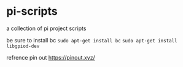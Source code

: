 # pi-scripts
a collection of pi project scripts

be sure to install bc
`sudo apt-get install bc`
`sudo apt-get install libgpiod-dev`

refrence pin out
https://pinout.xyz/
